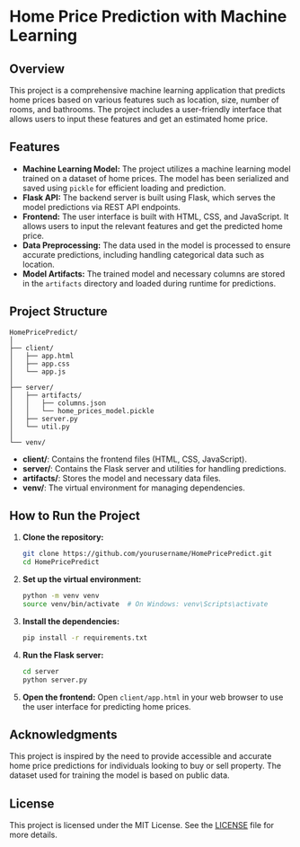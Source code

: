 
# Home Price Prediction with Machine Learning

## Overview

This project is a comprehensive machine learning application that predicts home prices based on various features such as location, size, number of rooms, and bathrooms. The project includes a user-friendly interface that allows users to input these features and get an estimated home price.

## Features

- **Machine Learning Model:** The project utilizes a machine learning model trained on a dataset of home prices. The model has been serialized and saved using `pickle` for efficient loading and prediction.
- **Flask API:** The backend server is built using Flask, which serves the model predictions via REST API endpoints.
- **Frontend:** The user interface is built with HTML, CSS, and JavaScript. It allows users to input the relevant features and get the predicted home price.
- **Data Preprocessing:** The data used in the model is processed to ensure accurate predictions, including handling categorical data such as location.
- **Model Artifacts:** The trained model and necessary columns are stored in the `artifacts` directory and loaded during runtime for predictions.

## Project Structure

```
HomePricePredict/
│
├── client/
│   ├── app.html
│   ├── app.css
│   └── app.js
│
├── server/
│   ├── artifacts/
│   │   ├── columns.json
│   │   └── home_prices_model.pickle
│   ├── server.py
│   └── util.py
│
└── venv/
```

- **client/**: Contains the frontend files (HTML, CSS, JavaScript).
- **server/**: Contains the Flask server and utilities for handling predictions.
- **artifacts/**: Stores the model and necessary data files.
- **venv/**: The virtual environment for managing dependencies.

## How to Run the Project

1. **Clone the repository:**
   ```bash
   git clone https://github.com/yourusername/HomePricePredict.git
   cd HomePricePredict
   ```

2. **Set up the virtual environment:**
   ```bash
   python -m venv venv
   source venv/bin/activate  # On Windows: venv\Scripts\activate
   ```

3. **Install the dependencies:**
   ```bash
   pip install -r requirements.txt
   ```

4. **Run the Flask server:**
   ```bash
   cd server
   python server.py
   ```

5. **Open the frontend:**
   Open `client/app.html` in your web browser to use the user interface for predicting home prices.

## Acknowledgments

This project is inspired by the need to provide accessible and accurate home price predictions for individuals looking to buy or sell property. The dataset used for training the model is based on public data.

## License

This project is licensed under the MIT License. See the [LICENSE](LICENSE) file for more details.


